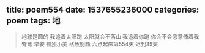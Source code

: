 title: poem554
date: 1537655236000
categories: poem
tags: 地
---
> 地球是圆的
我追着太阳跑
太阳就会不落山
我追着你跑
你会不会愿意倚着我臂弯
早安
孤独小美
格致别趣
六点起床第554天 迟到35天